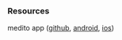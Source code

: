 ### Resources
medito app (<a href=https://github.com/meditohq/medito-app>github</a>, <a href="https://play.google.com/store/apps/details?id=meditofoundation.medito">android</a>, <a href=https://apps.apple.com/us/app/medito/id1500780518>ios</a>)

